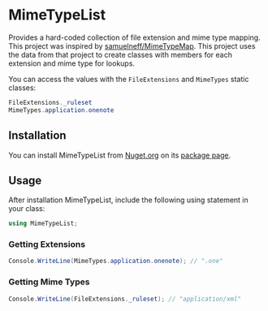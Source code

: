 # MimeTypeList
Provides a hard-coded collection of file extension and mime type mapping. This project was inspired by [samuelneff/MimeTypeMap](https://github.com/samuelneff/MimeTypeMap). This project uses the data from that project to create classes with members for each extension and mime type for lookups.

You can access the values with the `FileExtensions` and `MimeTypes` static classes:

```c#
FileExtensions._ruleset
MimeTypes.application.onenote
```

## Installation 

You can install MimeTypeList from [Nuget.org](https://www.nuget.org/) on its [package page](https://www.nuget.org/packages/MimeTypeList/1.0.0).

## Usage

After installation MimeTypeList, include the following using statement in your class:

```cs
using MimeTypeList;
```

### Getting Extensions

```cs
Console.WriteLine(MimeTypes.application.onenote); // ".one"
```

### Getting Mime Types

```cs
Console.WriteLine(FileExtensions._ruleset); // "application/xml"
```
